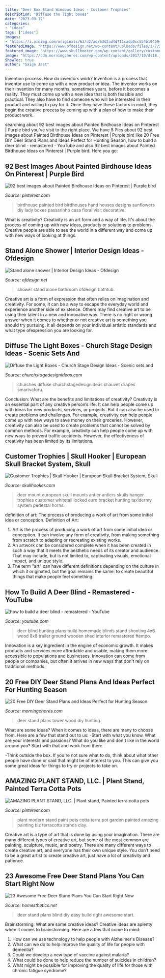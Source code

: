 ```yaml
---
title: "Deer Box Stand Windows Ideas - Customer Trophies"
description: "Diffuse the light boxes"
date: "2023-09-12"
categories:
- "ideas"
tags: ["ideas"]
images:
- "https://i.pinimg.com/originals/63/d2/ad/63d2ad4d711cadb0cc554b194594225e.jpg"
featuredImage: "https://www.ofdesign.net/wp-content/uploads/files/3/7/2/stand-alone-shower-0-372.jpg"
featured_image: "https://www.skullhooker.com/wp-content/gallery/customer-trophies/locked-up.jpeg"
image: "https://cdn.morningchores.com/wp-content/uploads/2017/10/ds18.jpg"
ShowToc: true
author: "Saige Jast"
---
```



Invention process: How do inventors work?
Invention is a process that inventor use to come up with a new product or idea. The inventor works on their invention for many months, sometimes years, before it becomes a reality. They must come up with a new idea that is both feasible and practical. They also have to find someone who will be interested in their product and willing to pay for it. Once they have these factors in mind, they begin the creative process by coming up with a plan of how to make their product work.

	

		
searching about 92 best images about Painted Birdhouse Ideas on Pinterest | Purple bird you've visit to the right place. We have 8 Pics about 92 best images about Painted Birdhouse Ideas on Pinterest | Purple bird like 20 Free DIY Deer Stand Plans and Ideas Perfect for Hunting Season, how to build a deer blind - remastered - YouTube and also 92 best images about Painted Birdhouse Ideas on Pinterest | Purple bird. Here you go:
		
    
## 92 Best Images About Painted Birdhouse Ideas On Pinterest | Purple Bird

<img loading=lazy src="https://s-media-cache-ak0.pinimg.com/736x/42/76/b7/4276b78d18755f93b9cb6fb24540e356--painted-birdhouses-birdhouse-designs.jpg" onerror="this.onerror=null;this.src='https://tse2.mm.bing.net/th?id=OIP.K6uB0aNSQax9CG_TY8WFFwHaLL&amp;pid=15.1';" alt="92 best images about Painted Birdhouse Ideas on Pinterest | Purple bird">

_Source: pinterest.com_

>birdhouse painted bird birdhouses hand houses designs sunflowers diy lady boxes passarinho casa floral visit decorative. 

	

What is creativity?
Creativity is an art form and a way of life. It's about the process of coming up with new ideas, products or solutions to problems. Creative people are able to see the world in a different way and come up with new ways of looking at things.

    
## Stand Alone Shower | Interior Design Ideas - Ofdesign

<img loading=lazy src="https://www.ofdesign.net/wp-content/uploads/files/3/7/2/stand-alone-shower-0-372.jpg" onerror="this.onerror=null;this.src='https://tse2.mm.bing.net/th?id=OIP.C36BZz7iD-buRXNezZbYfwHaKW&amp;pid=15.1';" alt="Stand alone shower | Interior Design Ideas - Ofdesign">

_Source: ofdesign.net_

>shower stand alone bathroom ofdesign bathtub. 

	

Creative art is a form of expression that often relies on imagination and creativity. For some, it can be a way to escape the everyday world and experience another side of existence. Others may find creative art to be using their talent in a new and innovative way. There is no right or wrong answer when it comes to whether or not creative art is something you should try pursuing. It all depends on your individual artistic standards and what type ofexpression you are looking for.

    
## Diffuse The Light Boxes - Church Stage Design Ideas - Scenic Sets And

<img loading=lazy src="https://churchstagedesignideas.com/wp-content/uploads/2012/10/noid-MainStageBoxes2.jpg" onerror="this.onerror=null;this.src='https://tse3.mm.bing.net/th?id=OIP.2q-rrM9l6g1wecYi_LHgEQHaFj&amp;pid=15.1';" alt="Diffuse the Light Boxes - Church Stage Design Ideas - Scenic sets and">

_Source: churchstagedesignideas.com_

>churches diffuse churchstagedesignideas chauvet drapes smartvaforu. 

	

Conclusion: What are the benefits and limitations of creativity?
Creativity is an essential part of any creative person’s life. It can help people come up with ideas for new products, services, or projects. But it can also be used to create problems and challenges. For example, creativity can help people come up with new ways to save money on their groceries. However, creativity can also be used to create problems that cannot be solved by common methods. For example, creativity can help people come up with new ways to prevent traffic accidents. However, the effectiveness of creativity has been limited by its limitations.

    
## Customer Trophies | Skull Hooker | European Skull Bracket System, Skull

<img loading=lazy src="https://www.skullhooker.com/wp-content/gallery/customer-trophies/locked-up.jpeg" onerror="this.onerror=null;this.src='https://tse1.mm.bing.net/th?id=OIP.frtkZv4eEVrUgg4NmUKvyQAAAA&amp;pid=15.1';" alt="Customer Trophies | Skull Hooker | European Skull Bracket System, Skull">

_Source: skullhooker.com_

>deer mount european skull mounts antler antlers skulls hanger trophies customer whitetail locked euro bracket hunting taxidermy system pedestal horns. 

	

definition of art: The process of producing a work of art from some initial idea or conception.
Definition of Art:
1. Art is the process of producing a work of art from some initial idea or conception. It can involve any form of creativity, from making something from scratch to adapting or recreating existing works.
2. An artwork can be considered complete when it has been created in such a way that it meets the aesthetic needs of its creator and audience. That may include, but is not limited to, captivating visuals, emotional impact, and unique style.
3. The term "art" can have different definitions depending on the culture in which it originated, but the goal remains the same: to create beautiful things that make people feel something.

    
## How To Build A Deer Blind - Remastered - YouTube

<img loading=lazy src="http://i1.ytimg.com/vi/0NB6ezxkrec/maxresdefault.jpg" onerror="this.onerror=null;this.src='https://tse3.mm.bing.net/th?id=OIP.zfPiEN5vowt0K45_K1Q6vQHaEK&amp;pid=15.1';" alt="how to build a deer blind - remastered - YouTube">

_Source: youtube.com_

>deer blind hunting plans build homemade blinds stand shooting 4x6 wood 8x8 trailer ground wooden shed interior remastered ftempo. 

	

Innovation is a key ingredient in the engine of economic growth. It makes products and services more affordable and usable, making them more accessible to populations and businesses. Innovation can come from people or companies, but often it arrives in new ways that don't rely on traditional methods.

    
## 20 Free DIY Deer Stand Plans And Ideas Perfect For Hunting Season

<img loading=lazy src="https://cdn.morningchores.com/wp-content/uploads/2017/10/ds18.jpg" onerror="this.onerror=null;this.src='https://tse1.mm.bing.net/th?id=OIP._jdp66CllDWY13XZs4dvlQAAAA&amp;pid=15.1';" alt="20 Free DIY Deer Stand Plans and Ideas Perfect for Hunting Season">

_Source: morningchores.com_

>deer stand plans tower wood diy hunting. 

	

What are some ideas?
When it comes to ideas, there are many to choose from. Here are a few that stand out to us:
-Start with what you know. What are your interests and passions? What do you like and don't like in the world around you? Start with that and work from there.

-Think outside the box. If you're not sure what to do, think about what other people have done or said that might be of interest to you. This can give you some great ideas for things to try or projects to take on.

    
## AMAZING PLANT STAND, LLC. | Plant Stand, Painted Terra Cotta Pots

<img loading=lazy src="https://i.pinimg.com/originals/63/d2/ad/63d2ad4d711cadb0cc554b194594225e.jpg" onerror="this.onerror=null;this.src='https://tse4.mm.bing.net/th?id=OIP.lRTDdQ0UbptospgsSuW1lwHaJ4&amp;pid=15.1';" alt="AMAZING PLANT STAND, LLC. | Plant stand, Painted terra cotta pots">

_Source: pinterest.com_

>plant modern stand paint pots cotta terra pot garden painted amazing painting biz terracotta stands clay. 

	

Creative art is a type of art that is done by using your imagination. There are many different types of creative art, but some of the most common are painting, sculpture, music, and poetry. There are many different ways to create creative art, and everyone has their own unique style. You don’t need to be a great artist to create creative art, just have a lot of creativity and patience.

    
## 23 Awesome Free Deer Stand Plans You Can Start Right Now

<img loading=lazy src="https://cdn.homesthetics.net/wp-content/uploads/2017/11/free-deer-stand-plans-to-build-right-now-11.jpg" onerror="this.onerror=null;this.src='https://tse3.mm.bing.net/th?id=OIP.0V6wilo3PdvB0erCJJTPQgHaNK&amp;pid=15.1';" alt="23 Awesome Free Deer Stand Plans You Can Start Right Now">

_Source: homesthetics.net_

>deer stand plans blind diy easy build right awesome start. 

	

Brainstorming: What are some creative ideas?
Creative ideas are aplenty when it comes to brainstorming. Here are a few that come to mind: 
1. How can we use technology to help people with Alzheimer's Disease? 
2. What can we do to help improve the quality of life for people with dementia? 
3. Could we develop a new type of vaccine against malaria? 
4. What could be done to help reduce the number of suicides in children? 
5. What might be possible for improving the quality of life for those with chronic fatigue syndrome?

